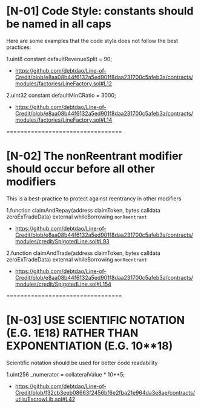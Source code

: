 # [N-01] Code Style: constants should be named in all caps

Here are some examples that the code style does not follow the best practices:

1.uint8 constant defaultRevenueSplit = 90;

- https://github.com/debtdao/Line-of-Credit/blob/e8aa08b44f6132a5ed901f8daa231700c5afeb3a/contracts/modules/factories/LineFactory.sol#L12

2.uint32 constant defaultMinCRatio = 3000;

- https://github.com/debtdao/Line-of-Credit/blob/e8aa08b44f6132a5ed901f8daa231700c5afeb3a/contracts/modules/factories/LineFactory.sol#L14

=================================

# [N-02] The nonReentrant modifier should occur before all other modifiers

This is a best-practice to protect against reentrancy in other modifiers

1.function claimAndRepay(address claimToken, bytes calldata zeroExTradeData)
external
whileBorrowing
`nonReentrant`

- https://github.com/debtdao/Line-of-Credit/blob/e8aa08b44f6132a5ed901f8daa231700c5afeb3a/contracts/modules/credit/SpigotedLine.sol#L93

2.function claimAndTrade(address claimToken, bytes calldata zeroExTradeData)
external
whileBorrowing
`nonReentrant`

- https://github.com/debtdao/Line-of-Credit/blob/e8aa08b44f6132a5ed901f8daa231700c5afeb3a/contracts/modules/credit/SpigotedLine.sol#L154

=================================

# [N-03] USE SCIENTIFIC NOTATION (E.G. 1E18) RATHER THAN EXPONENTIATION (E.G. 10**18)

Scientific notation should be used for better code readability

1.uint256 _numerator = collateralValue * 10**5;

- https://github.com/debtdao/Line-of-Credit/blob/f32cb3eeb08663f2456bf6e2fba21e964da3e8ae/contracts/utils/EscrowLib.sol#L42